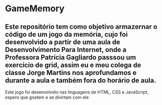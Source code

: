 # GameMemory #


Este repositório tem como objetivo armazernar o código de um jogo da memória, cujo foi desenvolvido a partir de uma aula de Desenvolvimento Para Internet, onde a Professora Patrícia Gagliardo passsou um exercício de grid, assim eu e meu colega de classe Jorge Martins nos aprofundamos e durante a aula e também fora do horário de aula.
------------------------------------------------------------------------------------------------------
Este jogo foi desenvolvido nas linguagens de HTML, CSS e JavaScript, espero que gostem e se divirtam com ele
